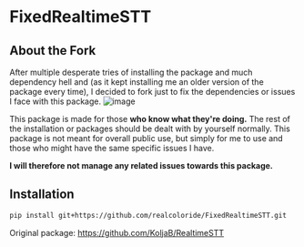 
# FixedRealtimeSTT
## About the Fork

After multiple desperate tries of installing the package and much dependency hell and (as it kept installing me an older version of the package every time), I decided to fork just to fix the dependencies or issues I face with this package.
![image](https://github.com/realcoloride/FixedRealtimeSTT/assets/108619637/0ba95a5e-886c-47dc-9a72-af838051c746)

This package is made for those **who know what they're doing.** The rest of the installation or packages should be dealt with by yourself normally.
This package is not meant for overall public use, but simply for me to use and those who might have the same specific issues I have.

**I will therefore not manage any related issues towards this package.**

## Installation

```bash
pip install git+https://github.com/realcoloride/FixedRealtimeSTT.git

```

Original package: https://github.com/KoljaB/RealtimeSTT
